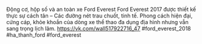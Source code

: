 
Động cơ, hộp số và an toàn xe Ford Everest
Ford Everest 2017 được thiết kế thực sự cách tân – Các đường nét trau chuốt, tinh tế. Phong cách hiện đại, cứng cáp, khỏe khoắn của dòng xe thể thao đa dụng địa hình nhưng vẫn sang trọng lịch lãm.
https://vk.com/wall517922716_47
#ford_everest_2018 #ha_thanh_ford #ford_everest
